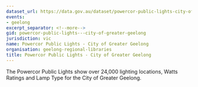 ```yaml
---
dataset_url: https://data.gov.au/dataset/powercor-public-lights-city-of-greater-geelong
events:
- geelong
excerpt_separator: <!--more-->
gid: powercor-public-lights---city-of-greater-geelong
jurisdiction: vic
name: Powercor Public Lights - City of Greater Geelong
organisation: geelong-regional-libraries
title: Powercor Public Lights - City of Greater Geelong
---
```


The Powercor Public Lights show over 24,000 lighting locations, Watts Ratings and Lamp Type for the City of Greater Geelong.